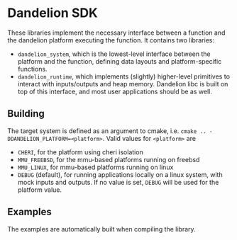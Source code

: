 # Dandelion SDK
These libraries implement the necessary interface between a function and
the dandelion platform executing the function. It contains two libraries:
- `dandelion_system`, which is the lowest-level interface between the platform
and the function, defining data layouts and platform-specific functions.
- `dandelion_runtime`, which implements (slightly) higher-level primitives to
interact with inputs/outputs and heap memory. Dandelion libc is built on top
of this interface, and most user applications should be as well.

## Building
The target system is defined as an argument to cmake, i.e.
`cmake .. -DDANDELION_PLATFORM=<platform>`. Valid values for `<platform>` are
- `CHERI`, for the platform using cheri isolation
- `MMU_FREEBSD`, for the mmu-based platforms running on freebsd
- `MMU_LINUX`, for mmu-based platforms running on linux
- `DEBUG` (default), for running applications locally on a linux system, with mock inputs and outputs.
If no value is set, `DEBUG` will be used for the platform value.

## Examples
The examples are automatically built when compiling the library. 
